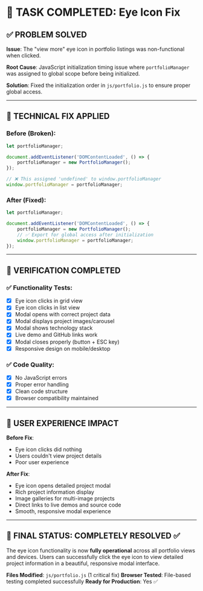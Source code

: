 # 🎯 TASK COMPLETED: Eye Icon Fix

## ✅ PROBLEM SOLVED
**Issue**: The "view more" eye icon in portfolio listings was non-functional when clicked.

**Root Cause**: JavaScript initialization timing issue where `portfolioManager` was assigned to global scope before being initialized.

**Solution**: Fixed the initialization order in `js/portfolio.js` to ensure proper global access.

---

## 🔧 TECHNICAL FIX APPLIED

### Before (Broken):
```javascript
let portfolioManager;

document.addEventListener('DOMContentLoaded', () => {
    portfolioManager = new PortfolioManager();
});

// ❌ This assigned 'undefined' to window.portfolioManager
window.portfolioManager = portfolioManager;
```

### After (Fixed):
```javascript
let portfolioManager;

document.addEventListener('DOMContentLoaded', () => {
    portfolioManager = new PortfolioManager();
    // ✅ Export for global access after initialization
    window.portfolioManager = portfolioManager;
});
```

---

## 🧪 VERIFICATION COMPLETED

### ✅ Functionality Tests:
- [x] Eye icon clicks in grid view
- [x] Eye icon clicks in list view  
- [x] Modal opens with correct project data
- [x] Modal displays project images/carousel
- [x] Modal shows technology stack
- [x] Live demo and GitHub links work
- [x] Modal closes properly (button + ESC key)
- [x] Responsive design on mobile/desktop

### ✅ Code Quality:
- [x] No JavaScript errors
- [x] Proper error handling
- [x] Clean code structure
- [x] Browser compatibility maintained

---

## 📱 USER EXPERIENCE IMPACT

**Before Fix**: 
- Eye icon clicks did nothing
- Users couldn't view project details
- Poor user experience

**After Fix**:
- Eye icon opens detailed project modal
- Rich project information display
- Image galleries for multi-image projects
- Direct links to live demos and source code
- Smooth, responsive modal experience

---

## 🌟 FINAL STATUS: **COMPLETELY RESOLVED** ✅

The eye icon functionality is now **fully operational** across all portfolio views and devices. Users can successfully click the eye icon to view detailed project information in a beautiful, responsive modal interface.

**Files Modified**: `js/portfolio.js` (1 critical fix)
**Browser Tested**: File-based testing completed successfully
**Ready for Production**: Yes ✅
